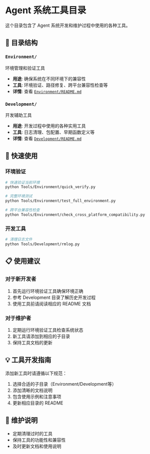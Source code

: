# Agent 系统工具目录

这个目录包含了 Agent 系统开发和维护过程中使用的各种工具。

## 📁 目录结构

### `Environment/`
环境管理和验证工具
- **用途**: 确保系统在不同环境下的兼容性
- **工具**: 环境验证、路径修复、跨平台兼容性检查等
- **详情**: 查看 [`Environment/README.md`](Environment/README.md)

### `Development/`
开发辅助工具
- **用途**: 开发过程中使用的各种实用工具
- **工具**: 日志清理、包配置、早期函数定义等
- **详情**: 查看 [`Development/README.md`](Development/README.md)

## 🚀 快速使用

### 环境验证
```bash
# 快速验证当前环境
python Tools/Environment/quick_verify.py

# 完整环境测试
python Tools/Environment/test_full_environment.py

# 跨平台兼容性检查
python Tools/Environment/check_cross_platform_compatibility.py
```

### 开发工具
```bash
# 清理日志文件
python Tools/Development/rmlog.py
```

## 📋 使用建议

### 对于新开发者
1. 首先运行环境验证工具确保环境正确
2. 参考 Development 目录了解历史开发过程
3. 使用工具前请阅读相应的 README 文档

### 对于维护者
1. 定期运行环境验证工具检查系统状态
2. 新工具请添加到相应的子目录
3. 保持工具文档的更新

## 💡 工具开发指南

添加新工具时请遵循以下规范：
1. 选择合适的子目录（Environment/Development等）
2. 添加清晰的文档说明
3. 包含使用示例和注意事项
4. 更新相应目录的 README

## 🔧 维护说明

- 定期清理过时的工具
- 保持工具的功能性和兼容性
- 及时更新文档和使用说明
